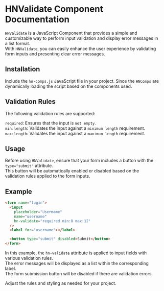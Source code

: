 # HNValidate Component Documentation

`HNValidate` is a JavaScript Component that provides a simple and customizable way to perform input validation and display error messages in a list format.<br>
With `HNValidate`, you can easily enhance the user experience by validating form inputs and presenting clear error messages.

## Installation

Include the `hn-comps.js` JavaScript file in your project. Since the `HNComps` are dynamically loading the script based on the components used.

## Validation Rules

The following validation rules are supported:

`required`: Ensures that the input is `not empty`.<br>
`min:length`: Validates the input against a `minimum length` requirement.<br>
`max:length`: Validates the input against a `maximum length` requirement.

## Usage

Before using `HNValidate`, ensure that your form includes a button with the `type="submit"` attribute.<br>
This button will be automatically enabled or disabled based on the validation rules applied to the form inputs.

## Example

```html
<form name="login">
  <input
    placeholder="Username"
    name="username"
    hn-validate="required min:8 max:12"
  />
  <label for="username"></label>

  <button type="submit" disabled>Submit</button>
</form>
```

In this example, the `hn-validate` attribute is applied to input fields with various validation rules.<br>
The error messages will be displayed as a list within the corresponding label.<br>
The form submission button will be disabled if there are validation errors.

Adjust the rules and styling as needed for your project.
